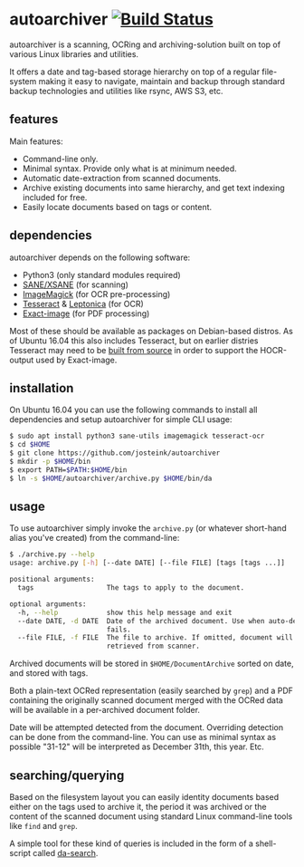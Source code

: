 
# autoarchiver [![Build Status](https://travis-ci.org/josteink/autoarchiver.svg?branch=master)](https://travis-ci.org/josteink/autoarchiver)

autoarchiver is a scanning, OCRing and archiving-solution built on top
of various Linux libraries and utilities.

It offers a date and tag-based storage hierarchy on top of a regular
file-system making it easy to navigate, maintain and backup through
standard backup technologies and utilities like rsync, AWS S3, etc.

## features

Main features:

* Command-line only.
* Minimal syntax. Provide only what is at minimum needed.
* Automatic date-extraction from scanned documents.
* Archive existing documents into same hierarchy, and get text
  indexing included for free.
* Easily locate documents based on tags or content.

## dependencies

autoarchiver depends on the following software:

* Python3 (only standard modules required)
* [SANE/XSANE](http://xsane.org/) (for scanning)
* [ImageMagick](http://www.imagemagick.org/script/index.php) (for OCR pre-processing)
* [Tesseract](https://github.com/tesseract-ocr/tesserac) & [Leptonica](http://www.leptonica.org/) (for OCR)
* [Exact-image](http://dl.exactcode.de/oss/exact-image/) (for PDF
  processing)

Most of these should be available as packages on Debian-based
distros. As of Ubuntu 16.04 this also includes Tesseract, but on
earlier distries Tesseract may need to be [built from source](https://github.com/josteink/machine-build/blob/master/profiles/80-documentarchive-deps.conf) in order to support
the HOCR-output used by Exact-image.

## installation

On Ubuntu 16.04 you can use the following commands to install all
dependencies and setup autoarchiver for simple CLI usage:

````bash
$ sudo apt install python3 sane-utils imagemagick tesseract-ocr
$ cd $HOME
$ git clone https://github.com/josteink/autoarchiver
$ mkdir -p $HOME/bin
$ export PATH=$PATH:$HOME/bin
$ ln -s $HOME/autoarchiver/archive.py $HOME/bin/da
````

## usage

To use autoarchiver simply invoke the `archive.py` (or whatever
short-hand alias you've created) from the command-line:

````bash
$ ./archive.py --help
usage: archive.py [-h] [--date DATE] [--file FILE] [tags [tags ...]]

positional arguments:
  tags                  The tags to apply to the document.

optional arguments:
  -h, --help            show this help message and exit
  --date DATE, -d DATE  Date of the archived document. Use when auto-detection
                        fails.
  --file FILE, -f FILE  The file to archive. If omitted, document will be
                        retrieved from scanner.
````

Archived documents will be stored in `$HOME/DocumentArchive` sorted on
date, and stored with tags.

Both a plain-text OCRed representation (easily searched by `grep`) and
a PDF containing the originally scanned document merged with the OCRed
data will be available in a per-archived document folder.

Date will be attempted detected from the document. Overriding
detection can be done from the command-line. You can use as minimal
syntax as possible "31-12" will be interpreted as December 31th, this
year. Etc.

## searching/querying

Based on the filesystem layout you can easily identity documents based
either on the tags used to archive it, the period it was archived or
the content of the scanned document using standard Linux command-line
tools like `find` and `grep`.

A simple tool for these kind of queries is included in the form of a
shell-script called [da-search](da-search.sh).

